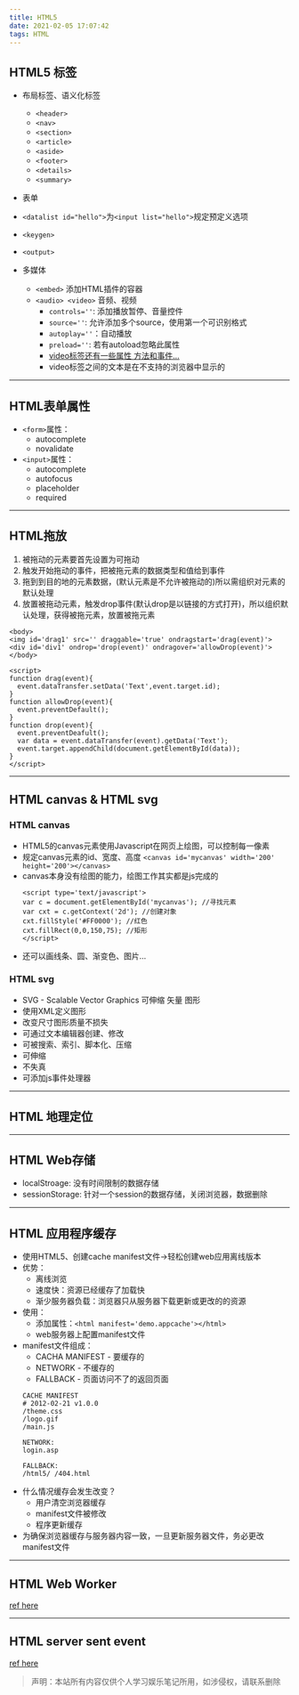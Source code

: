 ```yaml
---
title: HTML5
date: 2021-02-05 17:07:42
tags: HTML
---
```


## HTML5 标签

- 布局标签、语义化标签
  - `<header>`
  - `<nav>`
  - `<section>`
  - `<article>`
  - `<aside>`
  - `<footer>`
  - `<details>`
  - `<summary>`
- 表单
 - `<datalist id="hello">`为`<input list="hello">`规定预定义选项
 - `<keygen>`
 - `<output>`

- 多媒体
  - `<embed>` 添加HTML插件的容器
  - `<audio> <video>` 音频、视频
    - `controls=''`: 添加播放暂停、音量控件
    - `source=''`: 允许添加多个source，使用第一个可识别格式
    - `autoplay=''`：自动播放
    - `preload=''`: 若有autoload忽略此属性
    - [video标签还有一些属性 方法和事件...](https://www.w3school.com.cn/html5/html_5_video_dom.asp)
    - video标签之间的文本是在不支持的浏览器中显示的
---
## HTML表单属性
- `<form>`属性：
  - autocomplete
  - novalidate
- `<input>`属性：
  - autocomplete
  - autofocus
  - placeholder
  - required
---
## HTML拖放
1. 被拖动的元素要首先设置为可拖动
2. 触发开始拖动的事件，把被拖元素的数据类型和值给到事件
3. 拖到到目的地的元素数据，(默认元素是不允许被拖动的)所以需组织对元素的默认处理
4. 放置被拖动元素，触发drop事件(默认drop是以链接的方式打开)，所以组织默认处理，获得被拖元素，放置被拖元素
```
<body>
<img id='drag1' src='' draggable='true' ondragstart='drag(event)'>
<div id='div1' ondrop='drop(event)' ondragover='allowDrop(event)'>
</body>

<script>
function drag(event){
  event.dataTransfer.setData('Text',event.target.id);
}
function allowDrop(event){
  event.preventDefault();
}
function drop(event){
  event.preventDeafult();
  var data = event.dataTransfer(event).getData('Text');
  event.target.appendChild(document.getElementById(data));
}
</script>
```
---
## HTML canvas & HTML svg
### HTML canvas
- HTML5的canvas元素使用Javascript在网页上绘图，可以控制每一像素
- 规定canvas元素的id、宽度、高度
  `<canvas id='mycanvas' width='200' height='200'></canvas>`
- canvas本身没有绘图的能力，绘图工作其实都是js完成的
  ```
  <script type='text/javascript'>
  var c = document.getElementById('mycanvas'); //寻找元素
  var cxt = c.getContext('2d'); //创建对象
  cxt.fillStyle('#FF0000'); //红色
  cxt.fillRect(0,0,150,75); //矩形
  </script>
  ```
- 还可以画线条、圆、渐变色、图片...

### HTML svg
- SVG - Scalable Vector Graphics 可伸缩 矢量 图形
- 使用XML定义图形
- 改变尺寸图形质量不损失
- 可通过文本编辑器创建、修改
- 可被搜索、索引、脚本化、压缩
- 可伸缩
- 不失真
- 可添加js事件处理器
---
## HTML 地理定位

---

## HTML Web存储
- localStroage: 没有时间限制的数据存储
- sessionStorage: 针对一个session的数据存储，关闭浏览器，数据删除
---
## HTML 应用程序缓存
- 使用HTML5、创建cache manifest文件->轻松创建web应用离线版本
- 优势：
  - 离线浏览
  - 速度快：资源已经缓存了加载快
  - 渐少服务器负载：浏览器只从服务器下载更新或更改的的资源
- 使用：
  - 添加属性：`<html manifest='demo.appcache'></html>`
  - web服务器上配置manifest文件
- manifest文件组成：
  - CACHA MANIFEST - 要缓存的
  - NETWORK - 不缓存的
  - FALLBACK - 页面访问不了的返回页面
  ```
  CACHE MANIFEST
  # 2012-02-21 v1.0.0
  /theme.css
  /logo.gif
  /main.js

  NETWORK:
  login.asp

  FALLBACK:
  /html5/ /404.html
  ```
- 什么情况缓存会发生改变？
  - 用户清空浏览器缓存
  - manifest文件被修改
  - 程序更新缓存
- 为确保浏览器缓存与服务器内容一致，一旦更新服务器文件，务必更改manifest文件 
---
## HTML Web Worker
[ref here](http://www.ruanyifeng.com/blog/2018/07/web-worker.html)

---
## HTML server sent event
[ref here](http://www.ruanyifeng.com/blog/2017/05/server-sent_events.html)

> 声明：本站所有内容仅供个人学习娱乐笔记所用，如涉侵权，请联系删除
